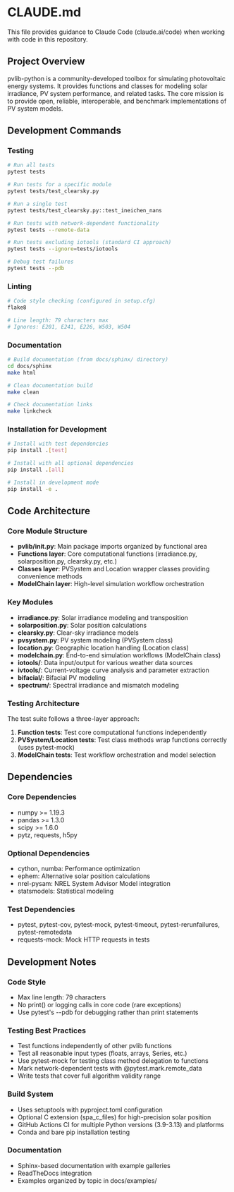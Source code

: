 # CLAUDE.md

This file provides guidance to Claude Code (claude.ai/code) when working with code in this repository.

## Project Overview

pvlib-python is a community-developed toolbox for simulating photovoltaic energy systems. It provides functions and classes for modeling solar irradiance, PV system performance, and related tasks. The core mission is to provide open, reliable, interoperable, and benchmark implementations of PV system models.

## Development Commands

### Testing
```bash
# Run all tests
pytest tests

# Run tests for a specific module  
pytest tests/test_clearsky.py

# Run a single test
pytest tests/test_clearsky.py::test_ineichen_nans

# Run tests with network-dependent functionality
pytest tests --remote-data

# Run tests excluding iotools (standard CI approach)
pytest tests --ignore=tests/iotools

# Debug test failures
pytest tests --pdb
```

### Linting
```bash
# Code style checking (configured in setup.cfg)
flake8

# Line length: 79 characters max
# Ignores: E201, E241, E226, W503, W504
```

### Documentation
```bash
# Build documentation (from docs/sphinx/ directory)
cd docs/sphinx
make html

# Clean documentation build
make clean

# Check documentation links
make linkcheck
```

### Installation for Development
```bash
# Install with test dependencies
pip install .[test]

# Install with all optional dependencies
pip install .[all]

# Install in development mode
pip install -e .
```

## Code Architecture

### Core Module Structure
- **pvlib/__init__.py**: Main package imports organized by functional area
- **Functions layer**: Core computational functions (irradiance.py, solarposition.py, clearsky.py, etc.)
- **Classes layer**: PVSystem and Location wrapper classes providing convenience methods
- **ModelChain layer**: High-level simulation workflow orchestration

### Key Modules
- **irradiance.py**: Solar irradiance modeling and transposition
- **solarposition.py**: Solar position calculations 
- **clearsky.py**: Clear-sky irradiance models
- **pvsystem.py**: PV system modeling (PVSystem class)
- **location.py**: Geographic location handling (Location class)
- **modelchain.py**: End-to-end simulation workflows (ModelChain class)
- **iotools/**: Data input/output for various weather data sources
- **ivtools/**: Current-voltage curve analysis and parameter extraction
- **bifacial/**: Bifacial PV modeling
- **spectrum/**: Spectral irradiance and mismatch modeling

### Testing Architecture
The test suite follows a three-layer approach:
1. **Function tests**: Test core computational functions independently
2. **PVSystem/Location tests**: Test class methods wrap functions correctly (uses pytest-mock)
3. **ModelChain tests**: Test workflow orchestration and model selection

## Dependencies

### Core Dependencies
- numpy >= 1.19.3
- pandas >= 1.3.0  
- scipy >= 1.6.0
- pytz, requests, h5py

### Optional Dependencies
- cython, numba: Performance optimization
- ephem: Alternative solar position calculations
- nrel-pysam: NREL System Advisor Model integration
- statsmodels: Statistical modeling

### Test Dependencies
- pytest, pytest-cov, pytest-mock, pytest-timeout, pytest-rerunfailures, pytest-remotedata
- requests-mock: Mock HTTP requests in tests

## Development Notes

### Code Style
- Max line length: 79 characters
- No print() or logging calls in core code (rare exceptions)
- Use pytest's --pdb for debugging rather than print statements

### Testing Best Practices  
- Test functions independently of other pvlib functions
- Test all reasonable input types (floats, arrays, Series, etc.)
- Use pytest-mock for testing class method delegation to functions
- Mark network-dependent tests with @pytest.mark.remote_data
- Write tests that cover full algorithm validity range

### Build System
- Uses setuptools with pyproject.toml configuration
- Optional C extension (spa_c_files) for high-precision solar position
- GitHub Actions CI for multiple Python versions (3.9-3.13) and platforms
- Conda and bare pip installation testing

### Documentation
- Sphinx-based documentation with example galleries
- ReadTheDocs integration
- Examples organized by topic in docs/examples/